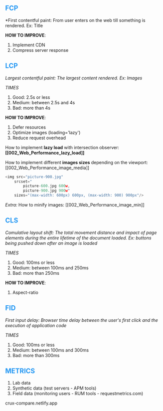 ## <span style="color: #2196F3;">FCP</span>

*First contentful paint: From user enters on the web till something is rendered. Ex: Title

**HOW TO IMPROVE**:
1. Implement CDN
2. Compress server response
## <span style="color: #2196F3;">LCP</span>

*Largest contentful paint: The largest content rendered. Ex: Images*

*TIMES*
1. Good: 2.5s or less
2. Medium: between 2.5s and 4s
3. Bad: more than 4s

**HOW TO IMPROVE**:
1. Defer resources
2. Optimize images (loading='lazy')
3. Reduce request overhead

How to implement **lazy load** with intersection observer:
**[[002_Web_Performance_lazy_load]]**

How to implement different **images sizes** depending on the viewport:
[[002_Web_Performance_image_media]]

```typescript
<img src="picture-900.jpg"
	srcset="
		picture-600.jpg 600w, 
		picture-900.jpg 900w" 
	sizes="(max-width: 600px) 600px, (max-width: 900) 900px"/>
```

*Extra:* How to minify images: [[002_Web_Performance_image_min]]
## <span style="color: #2196F3;">CLS</span>

*Comulative layout shift: The total movement distance and impact of page elements during the entire lifetime of the document loaded. Ex: buttons being pushed down after an image is loaded*

*TIMES*
1. Good: 100ms or less
2. Medium: between 100ms and 250ms
3. Bad: more than 250ms

**HOW TO IMPROVE**:
1. Aspect-ratio  

## <span style="color: #2196F3;">FID</span>  

*First input delay: Browser time delay between the user's first click and the execution of application code*

*TIMES*
1. Good: 100ms or less
2. Medium: between 100ms and 300ms
3. Bad: more than 300ms

## <span style="color: #2196F3;">METRICS</span>  

1. Lab data
2. Synthetic data (test servers - APM tools)
3. Field data (monitoring users - RUM tools - requestmetrics.com)

crux-compare.netlify.app